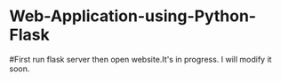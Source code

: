 # Web-Application-using-Python-Flask

#First run flask server then open website.It's in progress. I will modify it soon.
